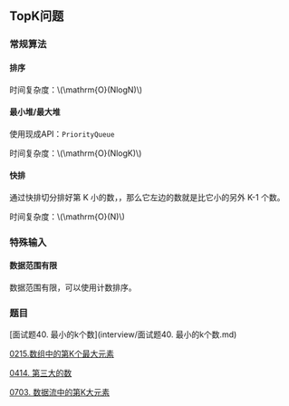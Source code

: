 <script src="https://cdn.bootcss.com/mathjax/2.7.7/MathJax.js?config=TeX-AMS-MML_HTMLorMML"></script>

## TopK问题

### 常规算法

#### 排序

时间复杂度：\\(\mathrm{O}(NlogN)\\)

#### 最小堆/最大堆

使用现成API：`PriorityQueue`

时间复杂度：\\(\mathrm{O}(NlogK)\\)

#### 快排

通过快排切分排好第 K 小的数，，那么它左边的数就是比它小的另外 K-1 个数。

时间复杂度：\\(\mathrm{O}(N)\\)

### 特殊输入

#### 数据范围有限

数据范围有限，可以使用计数排序。


### 题目

[面试题40. 最小的k个数](interview/面试题40. 最小的k个数.md)

[0215.数组中的第K个最大元素](leetcode/heap/0215.数组中的第K个最大元素.md)

[0414. 第三大的数](leetcode/heap/0414.第三大的数.md)

[0703. 数据流中的第K大元素](leetcode/heap/0703.数据流中的第K大元素.md)


